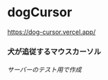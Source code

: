 # dogCursor
https://dog-cursor.vercel.app/
### 犬が追従するマウスカーソル

<!-- https://wankofolio.penne.jp/dogCursor/ -->

###### サーバーのテスト用で作成


